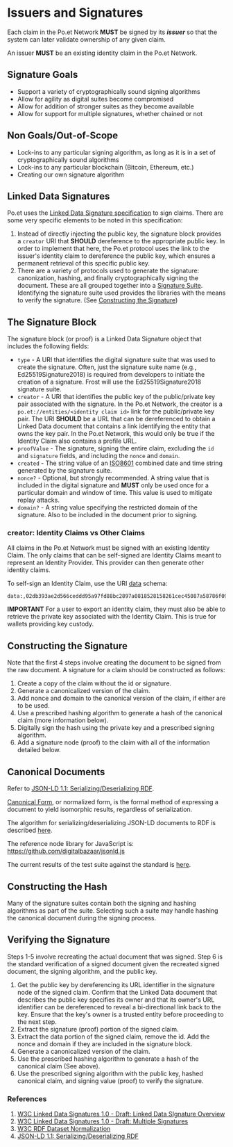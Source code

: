 # Issuers and Signatures

Each claim in the Po.et Network **MUST** be signed by its _**issuer**_ so that the system can later validate ownership of any given claim.

An issuer **MUST** be an existing identity claim in the Po.et Network.

## Signature Goals
* Support a variety of cryptographically sound signing algorithms
* Allow for agility as digital suites become compromised
* Allow for addition of stronger suites as they become available
* Allow for support for multiple signatures, whether chained or not

## Non Goals/Out-of-Scope
* Lock-ins to any particular signing algorithm, as long as it is in a set of cryptographically sound algorithms
* Lock-ins to any particular blockchain (Bitcoin, Ethereum, etc.)
* Creating our own signature algorithm

## Linked Data Signatures
Po.et uses the [Linked Data Signature specification](https://w3c-dvcg.github.io/ld-signatures/#linked-data-signature-overview) to sign 
claims. There are some very specific elements to be noted in this specification:

1. Instead of directly injecting the public key, the signature block provides a `creator` URI that **SHOULD** dereference to the appropriate
public key. In order to implement that here, the Po.et protocol uses the link to the issuer's identity claim to dereference the public key,
which ensures a permanent retrieval of this specific public key.
1. There are a variety of protocols used to generate the signature: canonization, hashing, and finally cryptographically signing
the document. These are all grouped together into a [Signature Suite](https://w3c-dvcg.github.io/ld-signatures/#signature-suites). 
Identifying the signature suite used provides the libraries with the means to verify the signature. (See [Constructing the Signature](#constructing-the-signature))  

## The Signature Block
The signature block (or proof) is a Linked Data Signature object that includes the following fields:
  - `type` - A URI that identifies the digital signature suite that was used to create the signature. Often, just the 
  signature suite name (e.g., Ed25519Signature2018) is required from developers to initiate the creation of a signature. Frost
  will use the Ed25519Signature2018 signature suite.
  - `creator` - A URI that identifies the public key of the public/private key pair associated with the signature. In the 
  Po.et Network, the creator is a `po.et://entities/<identity claim id>` link for the public/private key pair. The 
  URI **SHOULD** be a URL that can be dereferenced to obtain a Linked Data document that contains a link identifying the 
  entity that owns the key pair. In the Po.et Network, this would only be true if the Identity Claim also contains a profile URL. 
  - `proofValue` - The signature, signing the entire claim, excluding the `id` and `signature` fields, and including the
   `nonce` and `domain`.
  - `created` - The string value of an [ISO8601](https://www.iso.org/standard/40874.html) combined date and time string 
  generated by the signature suite.
  - `nonce?` - Optional, but strongly recommended. A string value that is included in the digital signature and **MUST** 
  only be used once for a particular domain and window of time. This value is used to mitigate replay attacks.
  - `domain?` - A string value specifying the restricted domain of the signature. Also to be included in the document prior 
  to signing.

### creator: Identity Claims vs Other Claims
All claims in the Po.et Network must be signed with an existing Identity Claim. The only claims that can be self-signed are
Identity Claims meant to represent an Identity Provider. This provider can then generate other identity claims.

To self-sign an Identity Claim, use the URI [data](https://tools.ietf.org/html/rfc2397) schema: 

```
data:,02db393ae2d566ceddd95a97fd88bc2897a0818528158261cec45087a58786f09d
```

**IMPORTANT**
For a user to export an identity claim, they must also be able to retrieve the private key associated with the Identity
Claim. This is true for wallets providing key custody.

## Constructing the Signature
Note that the first 4 steps involve creating the document to be signed from the raw document. 
A signature for a claim should be constructed as follows:
1. Create a copy of the claim without the id or signature.
1. Generate a canonicalized version of the claim.
1. Add nonce and domain to the canonical version of the claim, if either are to be used.
1. Use a prescribed hashing algorithm to generate a hash of the canonical claim (more information below).
1. Digitally sign the hash using the private key and a prescribed signing algorithm.
1. Add a signature node (proof) to the claim with all of the information detailed below.

## Canonical Documents
Refer to [JSON-LD 1.1: Serializing/Deserializing RDF](https://json-ld.org/spec/latest/json-ld/#serializing-deserializing-rdf).

[Canonical Form](https://en.wikipedia.org/wiki/Canonical_form), or normalized form, is the formal method of expressing a 
document to yield isomorphic results, regardless of serialization.

The algorithm for serializing/deserializing JSON-LD documents to RDF is described [here](https://json-ld.org/spec/FCGS/json-ld-api/20180607/#rdf-serialization-deserialization-algorithms).

The reference node library for JavaScript is: https://github.com/digitalbazaar/jsonld.js

The current results of the test suite against the standard is [here](https://json-ld.org/test-suite/reports/#subj_4).

## Constructing the Hash
Many of the signature suites contain both the signing and hashing algorithms as part of the suite. Selecting such a suite may handle hashing the
canonical document during the signing process.

## Verifying the Signature
Steps 1-5 involve recreating the actual document that was signed. Step 6 is the standard verification of a signed document
given the recreated signed document, the signing algorithm, and the public key.
1. Get the public key by dereferencing its URL identifier in the signature node of the signed claim. 
Confirm that the Linked Data document that describes the public key specifies its owner and that its owner's URL identifier 
can be dereferenced to reveal a bi-directional link back to the key. Ensure that the key's owner is a trusted entity before 
proceeding to the next step.
1. Extract the signature (proof) portion of the signed claim. 
1. Extract the data portion of the signed claim, remove the id. Add the nonce and domain if they are included in the
signature block.
1. Generate a canonicalized version of the claim.
1. Use the prescribed hashing algorithm to generate a hash of the canonical claim (See above).
1. Use the prescribed signing algorithm with the public key, hashed canonical claim, and signing value (proof) to verify the signature.


### References
1. [W3C Linked Data Signatures 1.0 - Draft: Linked Data SIgnature Overview](https://w3c-dvcg.github.io/ld-signatures/#linked-data-signature-overview)
1. [W3C Linked Data Signatures 1.0 - Draft: Multiple Signatures](https://w3c-dvcg.github.io/ld-signatures/#multiple-signatures)
1. [W3C RDF Dataset Normalization](https://json-ld.github.io/normalization/spec/)
1. [JSON-LD 1.1: Serializing/Deserializing RDF](https://json-ld.org/spec/latest/json-ld/#serializing-deserializing-rdf)
